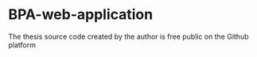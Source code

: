 # BPA-web-application
The thesis source code created by the author is free public on the Github platform

